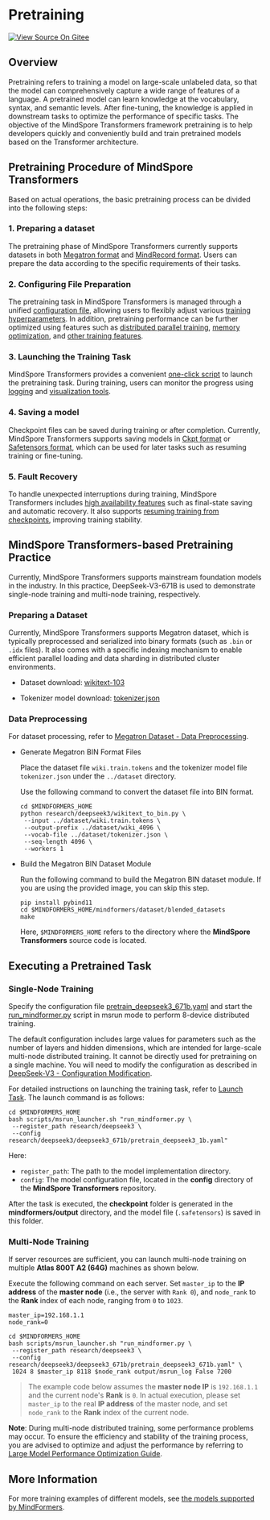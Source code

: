 # Pretraining

[![View Source On Gitee](https://mindspore-website.obs.cn-north-4.myhuaweicloud.com/website-images/master/resource/_static/logo_source_en.svg)](https://gitee.com/mindspore/docs/blob/master/docs/mindformers/docs/source_en/guide/pre_training.md)

## Overview

Pretraining refers to training a model on large-scale unlabeled data, so that the model can comprehensively capture a wide range of features of a language. A pretrained model can learn knowledge at the vocabulary, syntax, and semantic levels. After fine-tuning, the knowledge is applied in downstream tasks to optimize the performance of specific tasks. The objective of the MindSpore Transformers framework pretraining is to help developers quickly and conveniently build and train pretrained models based on the Transformer architecture.

## Pretraining Procedure of MindSpore Transformers

Based on actual operations, the basic pretraining process can be divided into the following steps:

### 1. Preparing a dataset

   The pretraining phase of MindSpore Transformers currently supports datasets in both [Megatron format](https://www.mindspore.cn/mindformers/docs/en/dev/feature/dataset.html#megatron-dataset) and [MindRecord format](https://www.mindspore.cn/mindformers/docs/en/dev/feature/dataset.html#mindrecord-dataset). Users can prepare the data according to the specific requirements of their tasks.

### 2. Configuring File Preparation

   The pretraining task in MindSpore Transformers is managed through a unified [configuration file](https://www.mindspore.cn/mindformers/docs/en/dev/feature/configuration.html), allowing users to flexibly adjust various [training hyperparameters](https://www.mindspore.cn/mindformers/docs/en/dev/feature/training_hyperparameters.html). In addition, pretraining performance can be further optimized using features such as [distributed parallel training](https://www.mindspore.cn/mindformers/docs/en/dev/feature/parallel_training.html), [memory optimization](https://www.mindspore.cn/mindformers/docs/en/dev/feature/memory_optimization.html), and [other training features](https://www.mindspore.cn/mindformers/docs/en/dev/feature/other_training_features.html).

### 3. Launching the Training Task

   MindSpore Transformers provides a convenient [one-click script](https://www.mindspore.cn/mindformers/docs/en/dev/feature/start_tasks.html) to launch the pretraining task. During training, users can monitor the progress using [logging](https://www.mindspore.cn/mindformers/docs/en/dev/feature/logging.html) and [visualization tools](https://www.mindspore.cn/mindformers/docs/en/dev/feature/monitor.html).

### 4. Saving a model

   Checkpoint files can be saved during training or after completion. Currently, MindSpore Transformers supports saving models in [Ckpt format](https://www.mindspore.cn/mindformers/docs/en/dev/feature/ckpt.html) or [Safetensors format](https://www.mindspore.cn/mindformers/docs/en/dev/feature/safetensors.html), which can be used for later tasks such as resuming training or fine-tuning.

### 5. Fault Recovery

   To handle unexpected interruptions during training, MindSpore Transformers includes [high availability features](https://www.mindspore.cn/mindformers/docs/en/dev/feature/high_availability.html) such as final-state saving and automatic recovery. It also supports [resuming training from checkpoints](https://www.mindspore.cn/mindformers/docs/en/dev/feature/resume_training.html), improving training stability.

## MindSpore Transformers-based Pretraining Practice

Currently, MindSpore Transformers supports mainstream foundation models in the industry. In this practice, DeepSeek-V3-671B is used to demonstrate single-node training and multi-node training, respectively.

### Preparing a Dataset

Currently, MindSpore Transformers supports Megatron dataset, which is typically preprocessed and serialized into binary formats (such as `.bin` or `.idx` files). It also comes with a specific indexing mechanism to enable efficient parallel loading and data sharding in distributed cluster environments.

- Dataset download: [wikitext-103](https://dagshub.com/DagsHub/WIkiText-103/src/main/dataset/tokens)

- Tokenizer model download: [tokenizer.json](https://huggingface.co/deepseek-ai/DeepSeek-V3/resolve/main/tokenizer.json?download=true)

### Data Preprocessing

For dataset processing, refer to [Megatron Dataset - Data Preprocessing](https://www.mindspore.cn/mindformers/docs/en/dev/feature/dataset.html#data-preprocessing).

- Generate Megatron BIN Format Files

   Place the dataset file `wiki.train.tokens` and the tokenizer model file `tokenizer.json` under the `../dataset` directory.

   Use the following command to convert the dataset file into BIN format.

   ```shell
   cd $MINDFORMERS_HOME
   python research/deepseek3/wikitext_to_bin.py \
    --input ../dataset/wiki.train.tokens \
    --output-prefix ../dataset/wiki_4096 \
    --vocab-file ../dataset/tokenizer.json \
    --seq-length 4096 \
    --workers 1
   ```

- Build the Megatron BIN Dataset Module

   Run the following command to build the Megatron BIN dataset module. If you are using the provided image, you can skip this step.

   ```shell
   pip install pybind11
   cd $MINDFORMERS_HOME/mindformers/dataset/blended_datasets
   make
   ```

   Here, `$MINDFORMERS_HOME` refers to the directory where the **MindSpore Transformers** source code is located.

## Executing a Pretrained Task

### Single-Node Training

Specify the configuration file [pretrain_deepseek3_671b.yaml](https://gitee.com/mindspore/mindformers/blob/dev/research/deepseek3/deepseek3_671b/pretrain_deepseek3_671b.yaml) and start the [run_mindformer.py](https://gitee.com/mindspore/mindformers/blob/dev/run_mindformer.py) script in msrun mode to perform 8-device distributed training.

The default configuration includes large values for parameters such as the number of layers and hidden dimensions, which are intended for large-scale multi-node distributed training. It cannot be directly used for pretraining on a single machine. You will need to modify the configuration as described in [DeepSeek-V3 - Configuration Modification](https://gitee.com/mindspore/mindformers/blob/dev/research/deepseek3/README.md#%E4%BF%AE%E6%94%B9%E9%85%8D%E7%BD%AE).

For detailed instructions on launching the training task, refer to [Launch Task](https://gitee.com/mindspore/mindformers/blob/dev/research/deepseek3/README.md#%E6%8B%89%E8%B5%B7%E4%BB%BB%E5%8A%A1). The launch command is as follows:

```shell
cd $MINDFORMERS_HOME
bash scripts/msrun_launcher.sh "run_mindformer.py \
 --register_path research/deepseek3 \
 --config research/deepseek3/deepseek3_671b/pretrain_deepseek3_1b.yaml"
```

   Here:
   - `register_path`:  The path to the model implementation directory.
   - `config`:         The model configuration file, located in the **config** directory of the **MindSpore Transformers** repository.

After the task is executed, the **checkpoint** folder is generated in the **mindformers/output** directory, and the model file (`.safetensors`) is saved in this folder.

### Multi-Node Training

If server resources are sufficient, you can launch multi-node training on multiple **Atlas 800T A2 (64G)** machines as shown below.

Execute the following command on each server. Set `master_ip` to the **IP address** of the **master node** (i.e., the server with `Rank 0`), and `node_rank` to the **Rank** index of each node, ranging from `0` to `1023`.

```shell
master_ip=192.168.1.1
node_rank=0

cd $MINDFORMERS_HOME
bash scripts/msrun_launcher.sh "run_mindformer.py \
 --register_path research/deepseek3 \
 --config research/deepseek3/deepseek3_671b/pretrain_deepseek3_671b.yaml" \
 1024 8 $master_ip 8118 $node_rank output/msrun_log False 7200
```

> The example code below assumes the **master node IP** is `192.168.1.1` and the current node's **Rank** is `0`. In actual execution, please set `master_ip` to the real **IP address** of the master node, and set `node_rank` to the **Rank** index of the current node.

**Note**: During multi-node distributed training, some performance problems may occur. To ensure the efficiency and stability of the training process, you are advised to optimize and adjust the performance by referring to [Large Model Performance Optimization Guide](https://www.mindspore.cn/mindformers/docs/en/dev/advanced_development/performance_optimization.html).

## More Information

For more training examples of different models, see [the models supported by MindFormers](https://www.mindspore.cn/mindformers/docs/en/dev/introduction/models.html).
